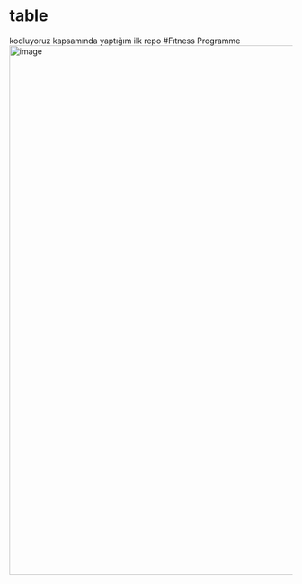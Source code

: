# table
kodluyoruz kapsamında yaptığım ilk repo
#Fıtness Programme
<img width="940" alt="image" src="https://user-images.githubusercontent.com/128738799/229373120-b0c24f3f-f534-4913-a073-17c35479e391.png">
